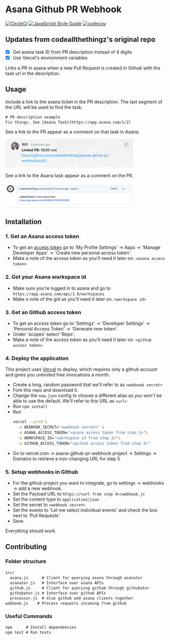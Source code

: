 # Asana Github PR Webhook

[![CircleCI](https://circleci.com/gh/codeallthethingz/asana-github-pr-webhook/tree/master.svg?style=svg)](https://circleci.com/gh/codeallthethingz/asana-github-pr-webhook/tree/master)
[![JavaScript Style Guide](https://img.shields.io/badge/code_style-standard-brightgreen.svg)](https://standardjs.com)
[![codecov](https://codecov.io/gh/codeallthethingz/asana-github-pr-webhook/branch/master/graph/badge.svg)](https://codecov.io/gh/codeallthethingz/asana-github-pr-webhook)

## Updates from codeallthethingz's original repo

- [x] Get asana task ID from PR description instead of 4 digits
- [x] Use Vercel's environment variables

Links a PR in asana when a new Pull Request is created in Github with the task url in the description.

## Usage

Include a link to the asana ticket in the PR description. The last segment of the URL will be used to find the task:

```
# PR description example
Fix things. See [Asana Task](https://app.asana.com/1/2)
```

See a link to the PR appear as a comment on that task in Asana.

<kbd><img src="img/screen2.png" width="400px"><kbd>

See a link to the Asana task appear as a comment on the PR.

<kbd><img src="img/screen3.png" width="400px"></kbd>

## Installation

### 1. Get an Asana access token

- To get an [access token](https://app.asana.com/0/developer-console) go to 'My Profile Settings' -> Apps -> 'Manage Developer Apps' -> 'Create new personal access token'.
- Make a note of the access token as you'll need it later on. `<asana access token>`

### 2. Get your Asana workspace id

- Make sure you're logged in to asana and go to `https://app.asana.com/api/1.0/workspaces`
- Make a note of the gid as you'll need it later on. `<workspace id>`

### 3. Get an Github access token

- To get an access token go to 'Settings' -> 'Developer Settings' -> 'Personal Access Token' -> 'Generate new token'.
- Under 'scopes' select 'Repo'.
- Make a note of the access token as you'll need it later on. `<github access token>`

### 4. Deploy the application

This project uses [Vercel](https://vercel.com/) to deploy, which requires only a github account and gives you unlimited free invocations a month.

- Create a long, random password that we'll refer to as `<webhook secret>`
- Fork this repo and download it.
- Change the `now.json` config to choose a different alias as you won't be able to use the default.  We'll refer to this URL as `<url>`
- Run `npm install`
- Run 
    ```bash
    vercel --prod \
      -e WEBHOOK_SECRET="<webhook secret>" \
      -e ASANA_ACCESS_TOKEN="<asana access token from step 1>"\
      -e WORKSPACE_ID="<workspace id from step 2>"\
      -e GITHUB_ACCESS_TOKEN="<github access token from step 3>"
    ```
- Go to vercel.com -> asana-github-pr-webhook project -> Settings -> Domains to retrieve a non-changing URL for step 5

### 5. Setup webhooks in Github

- For the github project you want to integrate, go to settings -> webhooks -> add a new webhook.
- Set the Payload URL to `https://<url from step 4>/webhook.js`
- Set the content type to `application/json`
- Set the secret to `<webhook secret>`
- Set the events to 'Let me select individual events' and check the box next to 'Pull Requests'
- Save.

Everything should work.

## Contributing

### Folder structure
```
src/
  asana.js      # Client for querying asana through asanator
  asanator.js   # Interface over asana APIs
  github.js     # Client for querying github through githubator
  githubator.js # Interface over github APIs
  processor.js  # Glue github and asana clients together
webhook.js    # Process requests incoming from github
```

### Useful Commands
```
npm      # Install dependencies
npm test # Run tests
```
